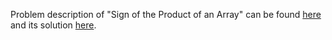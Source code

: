 Problem description of "Sign of the Product of an Array" can be found [here](https://leetcode.com/problems/sign-of-the-product-of-an-array/submissions/942961151/) and its solution [here](https://github.com/aurimas13/Solutions-To-Problems/blob/main/LeetCode/Python%20Solutions/Shortest%20Word%20Distance/shortest.py).